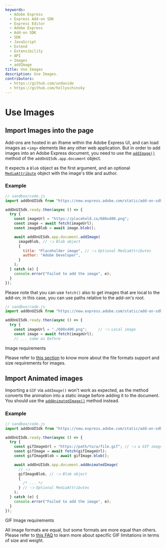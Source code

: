 ```yaml
---
keywords:
  - Adobe Express
  - Express Add-on SDK
  - Express Editor
  - Adobe Express
  - Add-on SDK
  - SDK
  - JavaScript
  - Extend
  - Extensibility
  - API
  - Images
  - addImage
title: Use Images
description: Use Images.
contributors:
  - https://github.com/undavide
  - https://github.com/hollyschinsky
---
```


# Use Images

## Import Images into the page

Add-ons are hosted in an iframe within the Adobe Express UI, and can load images as `<img>` elements like any other web application. But in order to add images into an Adobe Express document, you need to use the [`addImage()`](../../../references/addonsdk/app-document.md#addimage) method of the `addOnUISdk.app.document` object.

It expects a `Blob` object as the first argument, and an optional [`MediaAttribute`](../../../references/addonsdk/app-document.md#mediaattributes) object with the image's title and author.

### Example

```js
// sandbox/code.js
import addOnUISdk from "https://new.express.adobe.com/static/add-on-sdk/sdk.js";

addOnUISdk.ready.then(async () => {
  try {
    const imageUrl = "https://placehold.co/600x400.png";
    const image = await fetch(imageUrl);
    const imageBlob = await image.blob();

    await addOnUISdk.app.document.addImage(
      imageBlob, // 👈 Blob object
      {
        title: "Placeholder image", // 👈 Optional MediaAttributes
        author: "Adobe Developer",
      }
    );
  } catch (e) {
    console.error("Failed to add the image", e);
  }
});
```

Please note that you can use `fetch()` also to get images that are local to the add-on; in this case, you can use paths relative to the add-on's root.

```js
// sandbox/code.js
import addOnUISdk from "https://new.express.adobe.com/static/add-on-sdk/sdk.js";

addOnUISdk.ready.then(async () => {
  try {
    const imageUrl = "./600x400.png";     // 👈 Local image
    const image = await fetch(imageUrl);
    // ... same as before
```

<InlineAlert slots="header, text" variant="info"/>

Image requirements

Please refer to [this section](../../../references/addonsdk/app-document.md#image-requirements) to know more about the file formats support and size requirements for images.

## Import Animated images

Importing a `GIF` via `addImage()` won't work as expected, as the method converts the animation into a static image before adding it to the document. You should use the [`addAnimatedImage()`](../../../references/addonsdk/app-document.md#addanimatedimage) method instead.

### Example

```js
// sandbox/code.js
import addOnUISdk from "https://new.express.adobe.com/static/add-on-sdk/sdk.js";

addOnUISdk.ready.then(async () => {
  try {
    const gifImageUrl = "https://path/to/a/file.gif"; // 👈 a GIF image
    const gifImage = await fetch(gifImageUrl);
    const gifImageBlob = await gifImage.blob();

    await addOnUISdk.app.document.addAnimatedImage(
      // 👈
      gifImageBlob, // 👈 Blob object
      {
        /* ... */
      } // 👈 Optional MediaAttributes
    );
  } catch (e) {
    console.error("Failed to add the image", e);
  }
});
```

<InlineAlert slots="header, text" variant="warning"/>

GIF Image requirements

All image formats are equal, but some formats are more equal than others. Please refer to [this FAQ](../../faq.md#are-animated-gifs-supported-when-importing-or-dragging-content-to-the-document) to learn more about specific GIF limitations in terms of size and weight.
